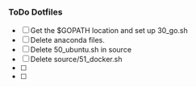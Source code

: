 ### ToDo Dotfiles



- [ ] Get the $GOPATH location and set up 30_go.sh
- [ ] Delete anaconda files.
- [ ] Delete 50_ubuntu.sh in source
- [ ] Delete source/51_docker.sh
- [ ]
- [ ] 
